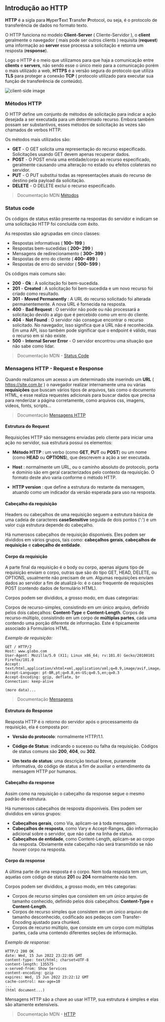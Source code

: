 ## Introdução ao HTTP

**HTTP** é a sigla para **H**yper**T**ext **T**ransfer **P**rotocol, ou seja, é o protocolo de transferência de dados no formato texto.

O HTTP funciona no modelo **Client-Server** ( Cliente-Servidor ), o **client** geralmente o navegador ( mais pode ser outros clients ) requisita (**request**) uma informação ao **server** esse processa a solicitação e retorna um resposta (**response**).

Logo o HTTP é o meio que utilizamos para que haja a comunicação entre **clients** e **servers**, não sendo esse o único meio para a comunicação porém o mais utilizado a web, **HTTPS** é a versão segura do protocolo que utiliza **TLS** para proteger a conexão **TCP** ( protocolo utilizado para executar sua função de transferência de conteúdo).

![client-side image](./_images/client_server.png)

### Métodos HTTP

O HTTP define um conjunto de métodos de solicitação para indicar a ação desejada a ser executada para um determinado recurso. Embora também possam ser substantivos, esses métodos de solicitação às vezes são chamados de verbos HTTP.

Os métodos mais utilizados são:

- **GET** - O GET solicita uma representação do recurso especificado. Solicitações usando GET devem apenas recuperar dados.
- **POST** - O POST envia uma entidade/corpo ao recurso especificado, geralmente causando uma alteração no estado ou efeitos colaterais no servidor.
- **PUT** - O PUT substitui todas as representações atuais do recurso de destino pela payload da solicitação.
- **DELETE** - O DELETE exclui o recurso especificado.

> Documentação MDN [Métodos](https://developer.mozilla.org/en-US/docs/Web/HTTP/Methods)


### Status code

Os códigos de status estão presente na respostas do servidor e indicam se uma solicitação HTTP foi concluída com êxito. 

As respostas são agrupadas em cinco classes:

- Respostas informativas ( **100– 199** )
- Respostas bem-sucedidas ( **200– 299** )
- Mensagens de redirecionamento ( **300– 399** )
- Respostas de erro do cliente ( **400– 499** )
- Respostas de erro do servidor ( **500– 599** )

Os códigos mais comuns são:

- **200** - **Ok** : A solicitação foi bem-sucedida.
- **201** - **Created** : A solicitação foi bem-sucedida e um novo recurso foi criado como resultado.
- **301** - **Moved Permanently** : A URL do recurso solicitado foi alterada permanentemente. A nova URL é fornecida na resposta.
- **400** - **Bad Request** : O servidor não pode ou não processará a solicitação devido a algo que é percebido como um erro do cliente.
- **404** - **Not Found** : O servidor não consegue encontrar o recurso solicitado. No navegador, isso significa que a URL não é reconhecida. Em uma API, isso também pode significar que o endpoint é válido, mas o recurso em si não existe.
- **500** - **Internal Server Error** - O servidor encontrou uma situação que não sabe como lidar.

> Documentação MDN - [Status Code](https://developer.mozilla.org/en-US/docs/Web/HTTP/Status)

### Mensagens HTTP - Request e Response

Quando realizamos um acesso a um determinado site inserindo um **URL** ( https://site.com.br ) o navegador realizar internamente uma ou várias **requisições** que buscam vários tipos de arquivos, tais como o documento HTML, e esse realiza requestes adicionais para buscar dados que precisa para renderizar a página corretamente, como arquivos css, imagens, videos, fonts, scripts...

> Documentação [Mensagens HTTP](https://developer.mozilla.org/pt-BR/docs/Web/HTTP/Messages)

#### Estrutura do Request

Requisições HTTP são mensagens enviadas pelo cliente para iniciar uma ação no servidor, sua estrutura possui os elementos:

- **Método HTTP** : um verbo (como **GET**, **PUT** ou **POST**) ou um nome (como **HEAD** ou **OPTIONS**), que descrevem a ação a ser executada.

- **Host** : normalmente um URL, ou o caminho absoluto do protocolo, porta e domínio são em geral caracterizados pelo contexto da requisição. O formato deste alvo varia conforme o método HTTP.

- **HTTP version** : que define a estrutura do restante da mensagem, atuando como um indicador da versão esperada para uso na resposta.

#### Cabeçalho da requisição

Headers ou cabeçalhos de uma requisição seguem a estrutura básica de uma cadeia de caracteres **caseSensitive** seguida de dois pontos (':') e um valor cuja estrutura depende do cabeçalho.

Há numerosos cabeçalhos de requisição disponíveis. Eles podem ser divididos em vários grupos, tais como: **cabeçalhos gerais**, **cabeçalhos de requisição** e **cabeçalho de entidade**.


#### Corpo da requisição

A parte final da requisição é o body ou corpo, apenas alguns tipo de requisição enviam o corpo, outras que são do tipo GET, HEAD, DELETE, ou OPTIONS, usualmente não precisam de um.
Algumas requisições enviam dados ao servidor a fim de atualizá-lo: é o caso frequente de requisições POST (contendo dados de formulário HTML).

Corpos podem ser divididos, a grosso modo, em duas categorias:

Corpos de recurso-simples, consistindo em um único arquivo, definido pelos dois cabeçalhos: **Content-Type** e **Content-Length**.
Corpos de recurso-múltiplo, consistindo em um corpo de **múltiplas partes**, cada uma contendo uma porção diferente de informação. Este é tipicamente associado à Formulários HTML.


*Exemplo de requisição:*
```http
GET / HTTP/2
Host: www.globo.com
User-Agent: Mozilla/5.0 (X11; Linux x86_64; rv:101.0) Gecko/20100101 Firefox/101.0
Accept: text/html,application/xhtml+xml,application/xml;q=0.9,image/avif,image/webp,*/*;q=0.8
Accept-Language: pt-BR,pt;q=0.8,en-US;q=0.5,en;q=0.3
Accept-Encoding: gzip, deflate, br
Connection: keep-alive

(more data)...
```

> Documentação [Mensagens](https://developer.mozilla.org/pt-BR/docs/Web/HTTP/Messages)

#### Estrutura do Response

Resposta HTTP é o retorno do servidor após o processamento da requisição, ela é composta por:

- **Versão do protocolo**: normalmente HTTP/1.1.

- **Código de Status**: indicando o sucesso ou falha da requisição. Códigos de status comuns são **200**, **404**, ou **302**.

- **Um texto de status**: uma descrição textual breve, puramente informativa, do código de status a fim de auxiliar o entendimento da mensagem HTTP por humanos.

#### Cabeçalho da response

Assim como na requisição o cabeçalho da response segue o mesmo padrão de estrutura.

Há numerosos cabeçalhos de resposta disponíveis. Eles podem ser divididos em vários grupos:

- **Cabeçalhos gerais**, como Via, aplicam-se à toda mensagem.
- **Cabeçalhos de resposta**, como Vary e Accept-Ranges, dão informação adicional sobre o servidor, que não cabe na linha de status.
- **Cabeçalhos de entidade**, como Content-Length, aplicam-se ao corpo da resposta. Obviamente este cabeçalho não será transmitido se não houver corpo na resposta.

#### Corpo da response

A última parte de uma resposta é o corpo. Nem toda resposta tem um, aquelas com código de status **201** ou **204** normalmente não tem.

Corpos podem ser divididos, a grosso modo, em três categorias:

- Corpos de recurso simples que consistem em um único arquivo de tamanho conhecido, definido pelos dois cabeçalhos: **Content-Type** e **Content-Length**.
- Corpos de recurso simples que consistem em um único arquivo de tamanho desconhecido, codificado aos pedaços com Transfer-Encoding ajustado para chunked.
- Corpos de recurso múltiplo, que consiste em um corpo com múltiplas partes, cada uma contendo diferentes seções de informação.

*Exemplo de response:*
```http
HTTP/2 200 OK
date: Wed, 15 Jun 2022 23:22:05 GMT
content-type: text/html; charset=UTF-8
content-length: 135575
x-served-from: Show Services
content-encoding: gzip
expires: Wed, 15 Jun 2022 23:22:12 GMT
cache-control: max-age=10
...
(html document...)
```

Mensagens HTTP são a chave ao usar HTTP, sua estrutura é simples e elas são altamente extensíveis.




> Documentação MDN - [HTTP](https://developer.mozilla.org/pt-BR/docs/Web/HTTP)



